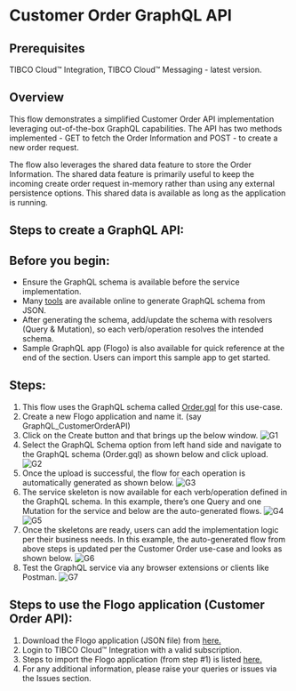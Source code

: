 # Customer Order GraphQL API

## Prerequisites
TIBCO Cloud™ Integration, TIBCO Cloud™ Messaging - latest version. 

## Overview
This flow demonstrates a simplified Customer Order API implementation leveraging out-of-the-box GraphQL capabilities. The API has two methods implemented - GET to fetch the Order Information and POST - to create a new order request.

The flow also leverages the shared data feature to store the Order Information. The shared data feature is primarily useful to keep the incoming create order request in-memory rather than using any external persistence options. This shared data is available as long as the application is running.

## Steps to create a GraphQL API:

## Before you begin: 
- Ensure the GraphQL schema is available before the service implementation.  
- Many [tools](https://walmartlabs.github.io/json-to-simple-graphql-schema/) are available online to generate GraphQL schema from JSON.
- After generating the schema, add/update the schema with resolvers (Query & Mutation), so each verb/operation resolves the intended schema. 
- Sample GraphQL app (Flogo) is also available for quick reference at the end of the section. Users can import this sample app to get started. 

## Steps: 

1. This flow uses the GraphQL schema called [Order.gql](https://github.com/TIBCOSoftware/tci-flogo/blob/master/samples/app-dev/GraphQL/Customer-OrderAPI/Order.gql) for this use-case.
2. Create a new Flogo application and name it. (say GraphQL_CustomerOrderAPI)
3. Click on the Create button and that brings up the below window.
![G1](https://user-images.githubusercontent.com/17696107/114091332-2ec4ba00-98d6-11eb-8bb0-64953d2abde8.png)
4. Select the GraphQL Schema option from left hand side and navigate to the GraphQL schema (Order.gql) as shown below and click upload.
![G2](https://user-images.githubusercontent.com/17696107/114091463-5ca9fe80-98d6-11eb-8f6c-569bdbd6a6fe.png)
5. Once the upload is successful, the flow for each operation is automatically generated as shown below. 
![G3](https://user-images.githubusercontent.com/17696107/114091546-751a1900-98d6-11eb-837f-043dd5067ba1.png)
6. The service skeleton is now available for each verb/operation defined in the GraphQL schema. In this example, there’s one Query and one Mutation for the service and below are the auto-generated flows. 
![G4](https://user-images.githubusercontent.com/17696107/114091687-9844c880-98d6-11eb-8460-067a7806b1c2.png)
![G5](https://user-images.githubusercontent.com/17696107/114091711-9e3aa980-98d6-11eb-81f8-cb43314d7221.png)
7. Once the skeletons are ready, users can add the implementation logic per their business needs. In this example, the auto-generated flow from above steps is updated per the Customer Order use-case and looks as shown below. 
![G6](https://user-images.githubusercontent.com/17696107/114091754-b0b4e300-98d6-11eb-8389-7d88e7b08d9d.png)
8. Test the GraphQL service via any browser extensions or clients like Postman.
![G7](https://user-images.githubusercontent.com/17696107/114091798-be6a6880-98d6-11eb-8ff9-2c7b0d2c6128.png)

## Steps to use the Flogo application (Customer Order API): 
1. Download the Flogo application (JSON file) from [here.](https://github.com/TIBCOSoftware/tci-flogo/blob/master/samples/app-dev/GraphQL/Customer-OrderAPI/MP_GraphQL_CustomerOrderAPI.json) 
2. Login to TIBCO Cloud™ Integration with a valid subscription.
3. Steps to import the Flogo application (from step #1) is listed [here.](https://github.com/TIBCOSoftware/tci-flogo/blob/master/samples/app-dev/readme.md)
4. For any additional information, please raise your queries or issues via the Issues section.
